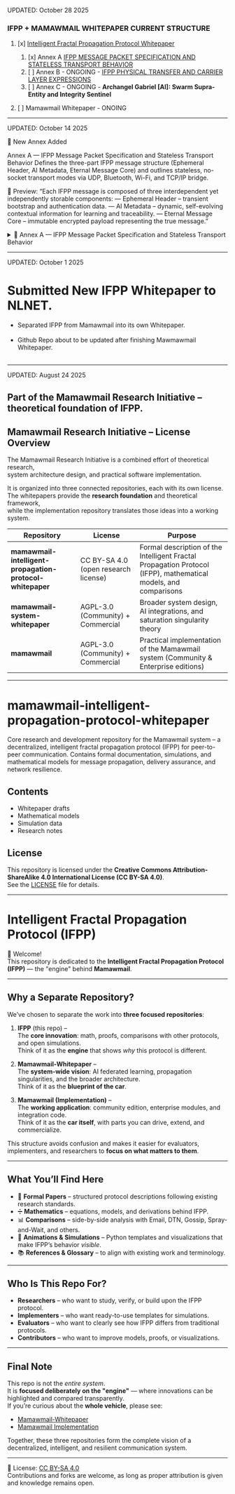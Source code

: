UPDATED: October 28 2025

### IFPP + MAMAWMAIL WHITEPAPER CURRENT STRUCTURE 

 
1. [x] [Intelligent Fractal Propagation Protocol Whitepaper](https://github.com/juancarlosayeng/mamawmail-intelligent-fractal-propagation-protocol-whitepaper/blob/main/docs/The%20Intelligent%20Fractal%20Propagation%20Protocol%20(IFPP)%20A%20Protocol%20Originating%20from%20the%20MAMAWMAIL%20Project%20Whitepaper%20%E2%80%94%20September%2022%202025%20-%20Engr%20Juan%20Carlos%20G%20Ayeng%20-%20Bacolod%20City%20-%20Philippines.pdf) 
   1. [x] Annex A [IFPP MESSAGE PACKET SPECIFICATION AND STATELESS TRANSPORT BEHAVIOR](https://github.com/juancarlosayeng/mamawmail-intelligent-fractal-propagation-protocol-whitepaper/blob/main/docs/ANNEX%20A%20-%20The%20Intelligent%20Fractal%20Propagation%20Protocol%20IFPP%20A%20Protocol%20Originating%20from%20the%20MAMAWMAIL%20Project%20Whitepaper%20%E2%80%94October%2015%202025%20-%20Engr%20Juan%20Carlos%20G%20Ayeng%20-%20Bacolod%20City%20-%20Philippines.pdf)
   2. [ ] Annex B - ONGOING - [IFPP PHYSICAL TRANSFER AND CARRIER LAYER EXPRESSIONS](https://github.com/juancarlosayeng/mamawmail/blob/main/docs/Annex_B-IFPP_Physical_Transfer_and_Carrier_Layer_Expressions.md)
   3. [ ] Annex C - ONGOING - <b>Archangel Gabriel [AI]: Swarm Supra-Entity and Integrity Sentinel</b> 
  
      
2. [ ] Mamawmail Whitepaper - ONOING

   
 




<hr>

UPDATED: October 14 2025

🧩 New Annex Added 

Annex A — IFPP Message Packet Specification and Stateless Transport Behavior
Defines the three-part IFPP message structure (Ephemeral Header, AI Metadata, Eternal Message Core) and outlines stateless, no-socket transport modes via UDP, Bluetooth, Wi-Fi, and TCP/IP bridge.

📘 Preview:
“Each IFPP message is composed of three interdependent yet independently storable components:
— Ephemeral Header – transient bootstrap and authentication data.
— AI Metadata – dynamic, self-evolving contextual information for learning and traceability.
— Eternal Message Core – immutable encrypted payload representing the true message.”


<details>
<summary>🧩 Annex A — IFPP Message Packet Specification and Stateless Transport Behavior</summary>

> Defines the three-part IFPP message structure (Ephemeral Header, AI Metadata, Eternal Message Core).  
>  
> 🔗 [Read Full Annex A (Markdown)](docs/Annex_A-IFPP_Message_Packet_Specification_and_Stateless_Transport_Behavior_Beta_102025.md)  
> 📄 [Download PDF Version](docs/Annex_A-IFPP_Message_Packet_Specification_and_Stateless_Transport_Behavior_Beta_102025.pdf)

</details>

<hr>


UPDATED: October 1 2025

# Submitted New IFPP Whitepaper to NLNET. 
- Separated IFPP from Mamawmail into its own Whitepaper.
<br><br>
- Github Repo about to be updated after finishing Mawmawmail Whitepaper.
<br><br>

-----------------------------------------------------


UPDATED: August 24 2025

Part of the Mamawmail Research Initiative – theoretical foundation of IFPP.
-----------------------------------------------------
## Mamawmail Research Initiative – License Overview

The Mamawmail Research Initiative is a combined effort of theoretical research,  
system architecture design, and practical software implementation.  

It is organized into three connected repositories, each with its own license.  
The whitepapers provide the **research foundation** and theoretical framework,  
while the implementation repository translates those ideas into a working system.  

| Repository                                                | License                              | Purpose                                                   |
| --------------------------------------------------------- | ------------------------------------ | --------------------------------------------------------- |
| **mamawmail-intelligent-propagation-protocol-whitepaper** | CC BY-SA 4.0 (open research license) | Formal description of the Intelligent Fractal Propagation Protocol (IFPP), mathematical models, and comparisons |
| **mamawmail-system-whitepaper**                           | AGPL-3.0 (Community) + Commercial    | Broader system design, AI integrations, and saturation singularity theory |
| **mamawmail**                                             | AGPL-3.0 (Community) + Commercial    | Practical implementation of the Mamawmail system (Community & Enterprise editions) |



--------------------------------------------------




# mamawmail-intelligent-propagation-protocol-whitepaper
Core research and development repository for the Mamawmail system – a decentralized, intelligent fractal propagation protocol (IFPP) for peer-to-peer communication.  Contains formal documentation, simulations, and mathematical models for message propagation, delivery assurance, and network resilience.


## Contents
- Whitepaper drafts  
- Mathematical models  
- Simulation data  
- Research notes  

## License
This repository is licensed under the **Creative Commons Attribution-ShareAlike 4.0 International License (CC BY-SA 4.0)**.  
See the [LICENSE](LICENSE) file for details.

----------------------------------------

# Intelligent Fractal Propagation Protocol (IFPP)

👋 Welcome!  
This repository is dedicated to the **Intelligent Fractal Propagation Protocol (IFPP)** — the "engine" behind **Mamawmail**.

---

## Why a Separate Repository?

We’ve chosen to separate the work into **three focused repositories**:

1. **IFPP** (this repo) –  
   The **core innovation**: math, proofs, comparisons with other protocols, and open simulations.  
   Think of it as the **engine** that shows *why* this protocol is different.

2. **Mamawmail-Whitepaper** –  
   The **system-wide vision**: AI federated learning, propagation singularities, and the broader architecture.  
   Think of it as the **blueprint of the car**.

3. **Mamawmail (Implementation)** –  
   The **working application**: community edition, enterprise modules, and integration code.  
   Think of it as the **car itself**, with parts you can drive, extend, and commercialize.

This structure avoids confusion and makes it easier for evaluators, implementers, and researchers to **focus on what matters to them**.

---

## What You’ll Find Here

- 📘 **Formal Papers** – structured protocol descriptions following existing research standards.  
- ➗ **Mathematics** – equations, models, and derivations behind IFPP.  
- 📊 **Comparisons** – side-by-side analysis with Email, DTN, Gossip, Spray-and-Wait, and others.  
- 🎥 **Animations & Simulations** – Python templates and visualizations that make IFPP’s behavior *visible*.  
- 📚 **References & Glossary** – to align with existing work and terminology.

---

## Who Is This Repo For?

- **Researchers** – who want to study, verify, or build upon the IFPP protocol.  
- **Implementers** – who want ready-to-use templates for simulations.  
- **Evaluators** – who want to clearly see how IFPP differs from traditional protocols.  
- **Contributors** – who want to improve models, proofs, or visualizations.

---

## Final Note

This repo is not the *entire system*.  
It is **focused deliberately on the "engine"** — where innovations can be highlighted and compared transparently.  
If you’re curious about the **whole vehicle**, please see:  
- [Mamawmail-Whitepaper](link-to-whitepaper-repo)  
- [Mamawmail Implementation](link-to-implementation-repo)  

Together, these three repositories form the complete vision of a decentralized, intelligent, and resilient communication system.

---

🔑 License: [CC BY-SA 4.0](https://creativecommons.org/licenses/by-sa/4.0/)  
Contributions and forks are welcome, as long as proper attribution is given and knowledge remains open.
